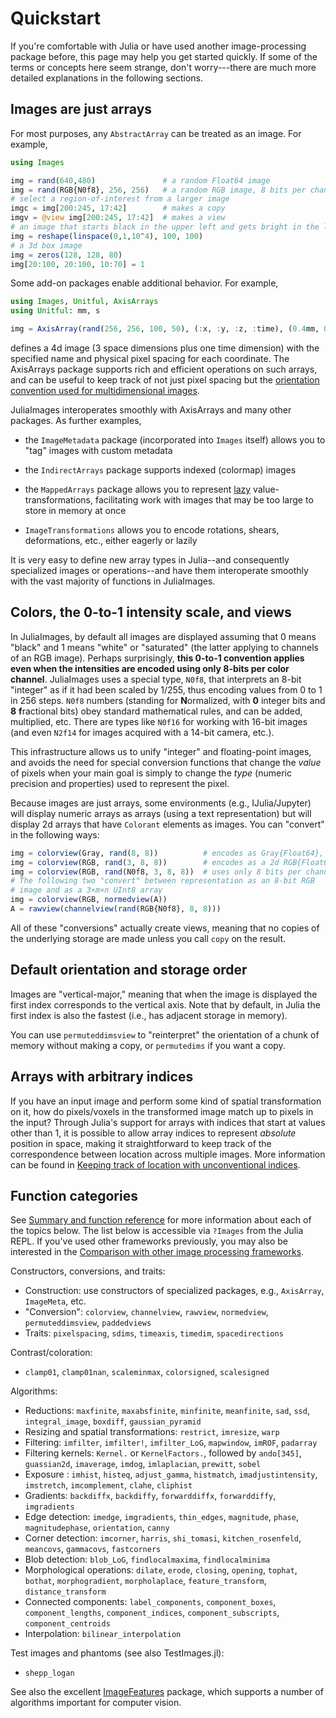 # Quickstart

If you're comfortable with Julia or have used another image-processing
package before, this page may help you get started quickly. If some of
the terms or concepts here seem strange, don't worry---there are much
more detailed explanations in the following sections.

## Images are just arrays

For most purposes, any `AbstractArray` can be treated as an image. For example,

```julia
using Images

img = rand(640,480)               # a random Float64 image
img = rand(RGB{N0f8}, 256, 256)   # a random RGB image, 8 bits per channel
# select a region-of-interest from a larger image
imgc = img[200:245, 17:42]        # makes a copy
imgv = @view img[200:245, 17:42]  # makes a view
# an image that starts black in the upper left and gets bright in the lower right:
img = reshape(linspace(0,1,10^4), 100, 100)
# a 3d box image
img = zeros(128, 128, 80)
img[20:100, 20:100, 10:70] = 1
```

Some add-on packages enable additional behavior. For example,

```julia
using Images, Unitful, AxisArrays
using Unitful: mm, s

img = AxisArray(rand(256, 256, 100, 50), (:x, :y, :z, :time), (0.4mm, 0.4mm, 1mm, 2s))
```

defines a 4d image (3 space dimensions plus one time dimension) with
the specified name and physical pixel spacing for each coordinate.
The AxisArrays package supports rich and efficient operations on such
arrays, and can be useful to keep track of not just pixel spacing but
the
[orientation convention used for multidimensional images](http://www.grahamwideman.com/gw/brain/orientation/orientterms.htm).

JuliaImages interoperates smoothly with AxisArrays and many other
packages.  As further examples,

- the `ImageMetadata` package (incorporated into `Images` itself)
  allows you to "tag" images with custom metadata

- the `IndirectArrays` package supports indexed (colormap) images

- the `MappedArrays` package allows you to represent
  [lazy](https://en.wikipedia.org/wiki/Lazy_evaluation)
  value-transformations, facilitating work with images that may be too
  large to store in memory at once

- `ImageTransformations` allows you to encode rotations, shears,
  deformations, etc., either eagerly or lazily

It is very easy to define new array types in Julia--and consequently
specialized images or operations--and have them interoperate
smoothly with the vast majority of functions in JuliaImages.

## Colors, the 0-to-1 intensity scale, and views

In JuliaImages, by default all images are displayed assuming that 0
means "black" and 1 means "white" or "saturated" (the latter applying
to channels of an RGB image).  Perhaps surprisingly, **this 0-to-1
convention applies even when the intensities are encoded using only
8-bits per color channel**.  JuliaImages uses a special type, `N0f8`,
that interprets an 8-bit "integer" as if it had been scaled by 1/255,
thus encoding values from 0 to 1 in 256 steps.  `N0f8` numbers
(standing for **N**ormalized, with **0** integer bits and **8**
**f**ractional bits) obey standard mathematical rules, and can be
added, multiplied, etc. There are types like `N0f16` for working with
16-bit images (and even `N2f14` for images acquired with a 14-bit
camera, etc.).

This infrastructure allows us to unify "integer" and floating-point
images, and avoids the need for special conversion functions that
change the *value* of pixels when your main goal is simply to change
the *type* (numeric precision and properties) used to represent the
pixel.

Because images are just arrays, some environments (e.g.,
IJulia/Jupyter) will display numeric arrays as arrays (using a text
representation) but will display 2d arrays that have `Colorant`
elements as images.  You can "convert" in the following ways:

```julia
img = colorview(Gray, rand(8, 8))          # encodes as Gray{Float64}, so displays as image
img = colorview(RGB, rand(3, 8, 8))        # encodes as a 2d RGB{Float64} array
img = colorview(RGB, rand(N0f8, 3, 8, 8))  # uses only 8 bits per channel
# The following two "convert" between representation as an 8-bit RGB
# image and as a 3×m×n UInt8 array
img = colorview(RGB, normedview(A))
A = rawview(channelview(rand(RGB{N0f8}, 8, 8)))
```

All of these "conversions" actually create views, meaning that no
copies of the underlying storage are made unless you call `copy` on
the result.

## Default orientation and storage order

Images are "vertical-major," meaning that when the image is displayed
the first index corresponds to the vertical axis. Note that by
default, in Julia the first index is also the fastest (i.e., has
adjacent storage in memory).

You can use `permuteddimsview` to "reinterpret" the orientation of a
chunk of memory without making a copy, or `permutedims` if you want a
copy.

## Arrays with arbitrary indices

If you have an input image and perform some kind of spatial
transformation on it, how do pixels/voxels in the transformed image
match up to pixels in the input? Through Julia's support for arrays
with indices that start at values other than 1, it is possible to
allow array indices to represent *absolute* position in space, making
it straightforward to keep track of the correspondence between
location across multiple images. More information can be found in
[Keeping track of location with unconventional indices](@ref).

## Function categories

See [Summary and function reference](@ref) for more information about
each of the topics below. The list below is accessible via `?Images`
from the Julia REPL. If you've used other frameworks previously, you
may also be interested in the
[Comparison with other image processing frameworks](@ref).

Constructors, conversions, and traits:

- Construction: use constructors of specialized packages, e.g., `AxisArray`, `ImageMeta`, etc.
- "Conversion": `colorview`, `channelview`, `rawview`, `normedview`, `permuteddimsview`, `paddedviews`
- Traits: `pixelspacing`, `sdims`, `timeaxis`, `timedim`, `spacedirections`

Contrast/coloration:

- `clamp01`, `clamp01nan`, `scaleminmax`, `colorsigned`, `scalesigned`

Algorithms:

- Reductions: `maxfinite`, `maxabsfinite`, `minfinite`, `meanfinite`, `sad`, `ssd`, `integral_image`, `boxdiff`, `gaussian_pyramid`
- Resizing and spatial transformations: `restrict`, `imresize`, `warp`
- Filtering: `imfilter`, `imfilter!`, `imfilter_LoG`, `mapwindow`, `imROF`, `padarray`
- Filtering kernels: `Kernel.` or `KernelFactors.`, followed by `ando[345]`, `guassian2d`, `imaverage`, `imdog`, `imlaplacian`, `prewitt`, `sobel`
- Exposure : `imhist`, `histeq`, `adjust_gamma`, `histmatch`, `imadjustintensity`, `imstretch`, `imcomplement`, `clahe`, `cliphist`
- Gradients: `backdiffx`, `backdiffy`, `forwarddiffx`, `forwarddiffy`, `imgradients`
- Edge detection: `imedge`, `imgradients`, `thin_edges`, `magnitude`, `phase`, `magnitudephase`, `orientation`, `canny`
- Corner detection: `imcorner`, `harris`, `shi_tomasi`, `kitchen_rosenfeld`, `meancovs`, `gammacovs`, `fastcorners`
- Blob detection: `blob_LoG`, `findlocalmaxima`, `findlocalminima`
- Morphological operations: `dilate`, `erode`, `closing`, `opening`, `tophat`, `bothat`, `morphogradient`, `morpholaplace`, `feature_transform`, `distance_transform`
- Connected components: `label_components`, `component_boxes`, `component_lengths`, `component_indices`, `component_subscripts`, `component_centroids`
- Interpolation: `bilinear_interpolation`

Test images and phantoms (see also TestImages.jl):

- `shepp_logan`

See also the excellent
[ImageFeatures](http://juliaimages.github.io/ImageFeatures.jl/latest/)
package, which supports a number of algorithms important for computer
vision.
